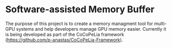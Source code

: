 # Software-assisted Memory Buffer

The purpose of this project is to create a memory managment tool for multi-GPU systems and help developers manage GPU memory easier. Currently it is being developed as part of the CoCoPeLia framework (https://github.com/p-anastas/CoCoPeLia-Framework).
